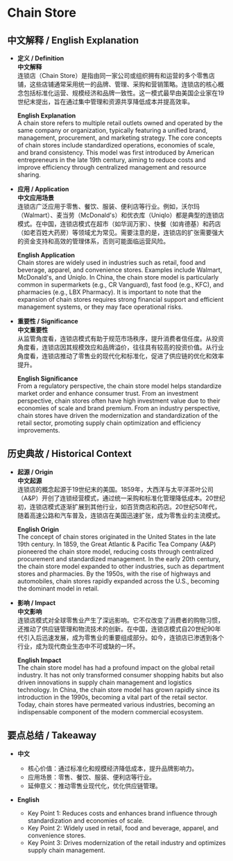 # Chain Store

## 中文解释 / English Explanation

* **定义 / Definition**  
  **中文解释**  
  连锁店（Chain Store）是指由同一家公司或组织拥有和运营的多个零售店铺，这些店铺通常采用统一的品牌、管理、采购和营销策略。连锁店的核心概念包括标准化运营、规模经济和品牌一致性。这一模式最早由美国企业家在19世纪末提出，旨在通过集中管理和资源共享降低成本并提高效率。  

  **English Explanation**  
  A chain store refers to multiple retail outlets owned and operated by the same company or organization, typically featuring a unified brand, management, procurement, and marketing strategy. The core concepts of chain stores include standardized operations, economies of scale, and brand consistency. This model was first introduced by American entrepreneurs in the late 19th century, aiming to reduce costs and improve efficiency through centralized management and resource sharing.

* **应用 / Application**  
  **中文应用场景**  
  连锁店广泛应用于零售、餐饮、服装、便利店等行业。例如，沃尔玛（Walmart）、麦当劳（McDonald's）和优衣库（Uniqlo）都是典型的连锁店模式。在中国，连锁店模式在超市（如华润万家）、快餐（如肯德基）和药店（如老百姓大药房）等领域尤为常见。需要注意的是，连锁店的扩张需要强大的资金支持和高效的管理体系，否则可能面临运营风险。  

  **English Application**  
  Chain stores are widely used in industries such as retail, food and beverage, apparel, and convenience stores. Examples include Walmart, McDonald's, and Uniqlo. In China, the chain store model is particularly common in supermarkets (e.g., CR Vanguard), fast food (e.g., KFC), and pharmacies (e.g., LBX Pharmacy). It is important to note that the expansion of chain stores requires strong financial support and efficient management systems, or they may face operational risks.

* **重要性 / Significance**  
  **中文重要性**  
  从监管角度看，连锁店模式有助于规范市场秩序，提升消费者信任度。从投资角度看，连锁店因其规模效应和品牌溢价，往往具有较高的投资价值。从行业角度看，连锁店推动了零售业的现代化和标准化，促进了供应链的优化和效率提升。  

  **English Significance**  
  From a regulatory perspective, the chain store model helps standardize market order and enhance consumer trust. From an investment perspective, chain stores often have high investment value due to their economies of scale and brand premium. From an industry perspective, chain stores have driven the modernization and standardization of the retail sector, promoting supply chain optimization and efficiency improvements.

## 历史典故 / Historical Context

* **起源 / Origin**  
  **中文起源**  
  连锁店的概念起源于19世纪末的美国。1859年，大西洋与太平洋茶叶公司（A&P）开创了连锁经营模式，通过统一采购和标准化管理降低成本。20世纪初，连锁店模式逐渐扩展到其他行业，如百货商店和药店。20世纪50年代，随着高速公路和汽车普及，连锁店在美国迅速扩张，成为零售业的主流模式。  

  **English Origin**  
  The concept of chain stores originated in the United States in the late 19th century. In 1859, the Great Atlantic & Pacific Tea Company (A&P) pioneered the chain store model, reducing costs through centralized procurement and standardized management. In the early 20th century, the chain store model expanded to other industries, such as department stores and pharmacies. By the 1950s, with the rise of highways and automobiles, chain stores rapidly expanded across the U.S., becoming the dominant model in retail.

* **影响 / Impact**  
  **中文影响**  
  连锁店模式对全球零售业产生了深远影响。它不仅改变了消费者的购物习惯，还推动了供应链管理和物流技术的创新。在中国，连锁店模式自20世纪90年代引入后迅速发展，成为零售业的重要组成部分。如今，连锁店已渗透到各个行业，成为现代商业生态中不可或缺的一环。  

  **English Impact**  
  The chain store model has had a profound impact on the global retail industry. It has not only transformed consumer shopping habits but also driven innovations in supply chain management and logistics technology. In China, the chain store model has grown rapidly since its introduction in the 1990s, becoming a vital part of the retail sector. Today, chain stores have permeated various industries, becoming an indispensable component of the modern commercial ecosystem.

## 要点总结 / Takeaway

* **中文**  
  - 核心价值：通过标准化和规模经济降低成本，提升品牌影响力。  
  - 应用场景：零售、餐饮、服装、便利店等行业。  
  - 延伸意义：推动零售业现代化，优化供应链管理。  

* **English**  
  - Key Point 1: Reduces costs and enhances brand influence through standardization and economies of scale.  
  - Key Point 2: Widely used in retail, food and beverage, apparel, and convenience stores.  
  - Key Point 3: Drives modernization of the retail industry and optimizes supply chain management.